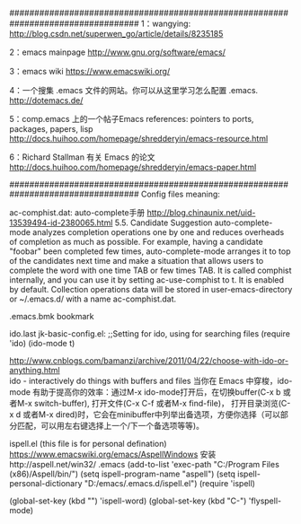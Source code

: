 ##################################################################################
1：wangying:
http://blog.csdn.net/superwen_go/article/details/8235185

2：emacs mainpage
http://www.gnu.org/software/emacs/

3：emacs wiki
https://www.emacswiki.org/

4：一个搜集 .emacs 文件的网站。你可以从这里学习怎么配置 .emacs.
http://dotemacs.de/

5：comp.emacs 上的一个帖子Emacs references: pointers to ports, packages, papers, lisp
http://docs.huihoo.com/homepage/shredderyin/emacs-resource.html

6：Richard Stallman 有关 Emacs 的论文
http://docs.huihoo.com/homepage/shredderyin/emacs-paper.html


##################################################################################
Config files meaning:

ac-comphist.dat:
auto-complete手册 
http://blog.chinaunix.net/uid-13539494-id-2380065.html
5.5. Candidate Suggestion
auto-complete-mode analyzes completion operations one by one and reduces overheads of completion as much as possible.
For example, having a candidate "foobar" been completed few times, auto-complete-mode arranges it to top of the candidates next time and make a situation
that allows users to complete the word with one time TAB or few times TAB. It is called comphist internally, 
and you can use it by setting ac-use-comphist to t. It is enabled by default. 
Collection operations data will be stored in user-emacs-directory or ~/.emacs.d/ with a name ac-comphist.dat.

.emacs.bmk
bookmark


ido.last
jk-basic-config.el:
;;Setting for ido, using for searching files
(require 'ido)
(ido-mode t)

http://www.cnblogs.com/bamanzi/archive/2011/04/22/choose-with-ido-or-anything.html	
ido - interactively do things with buffers and files
当你在 Emacs 中穿梭，ido-mode 有助于提高你的效率：通过M-x ido-mode打开后，在切换buffer(C-x b 或者M-x switch-buffer), 打开文件(C-x C-f 或者M-x find-file)，
打开目录浏览(C-x d 或者M-x dired)时，它会在minibuffer中列举出备选项，方便你选择（可以部分匹配，可以用左右键选择上一个/下一个备选项等等)。


ispell.el  (this file is for personal defination)
https://www.emacswiki.org/emacs/AspellWindows
安装http://aspell.net/win32/
.emacs
(add-to-list 'exec-path "C:/Program Files (x86)/Aspell/bin/")
(setq ispell-program-name "aspell")
(setq ispell-personal-dictionary "D:/emacs/.emacs.d/ispell.el")
(require 'ispell)

(global-set-key (kbd "<f8>") 'ispell-word)
(global-set-key (kbd "C-<f8>") 'flyspell-mode)
